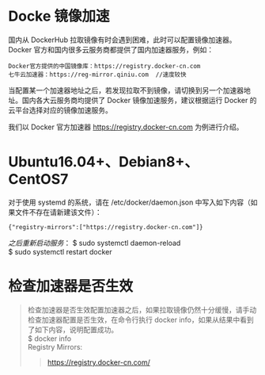 
# Docke 镜像加速

国内从 DockerHub 拉取镜像有时会遇到困难，此时可以配置镜像加速器。Docker 官方和国内很多云服务商都提供了国内加速器服务，例如：

    Docker官方提供的中国镜像库：https://registry.docker-cn.com
    七牛云加速器：https://reg-mirror.qiniu.com  //速度较快

当配置某一个加速器地址之后，若发现拉取不到镜像，请切换到另一个加速器地址。国内各大云服务商均提供了 Docker 镜像加速服务，建议根据运行 Docker 的云平台选择对应的镜像加速服务。

我们以 Docker 官方加速器 https://registry.docker-cn.com 为例进行介绍。

# Ubuntu16.04+、Debian8+、CentOS7

对于使用 systemd 的系统，请在 /etc/docker/daemon.json 中写入如下内容（如果文件不存在请新建该文件）：

    {"registry-mirrors":["https://registry.docker-cn.com"]}

*之后重新启动服务*：
    $ sudo systemctl daemon-reload  
    $ sudo systemctl restart docker  

# 检查加速器是否生效

> 检查加速器是否生效配置加速器之后，如果拉取镜像仍然十分缓慢，请手动检查加速器配置是否生效，在命令行执行 docker info，如果从结果中看到了如下内容，说明配置成功。  
> $ docker info  
> Registry Mirrors:  
> >  https://registry.docker-cn.com/  
